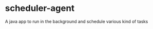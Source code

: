 scheduler-agent
===============

A java app to run in the background and schedule various kind of tasks
